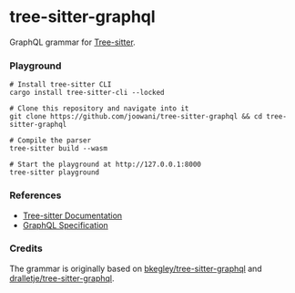 # tree-sitter-graphql

GraphQL grammar for [Tree-sitter](https://github.com/tree-sitter/tree-sitter).

### Playground

```shell
# Install tree-sitter CLI
cargo install tree-sitter-cli --locked

# Clone this repository and navigate into it
git clone https://github.com/joowani/tree-sitter-graphql && cd tree-sitter-graphql

# Compile the parser
tree-sitter build --wasm

# Start the playground at http://127.0.0.1:8000
tree-sitter playground
```

### References

- [Tree-sitter Documentation](https://tree-sitter.github.io/tree-sitter/)
- [GraphQL Specification](https://spec.graphql.org/)

### Credits

The grammar is originally based
on [bkegley/tree-sitter-graphql](https://github.com/bkegley/tree-sitter-graphql)
and [dralletje/tree-sitter-graphql](https://github.com/dralletje/tree-sitter-graphql).
